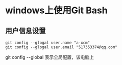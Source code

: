 # windows上使用Git Bash
## 用户信息设置
```
git config --glogal user.name "a-xcm"
git config --glogal user.email "517353374@qq.com"
```
git config  --global 表示全局配置，该电脑上